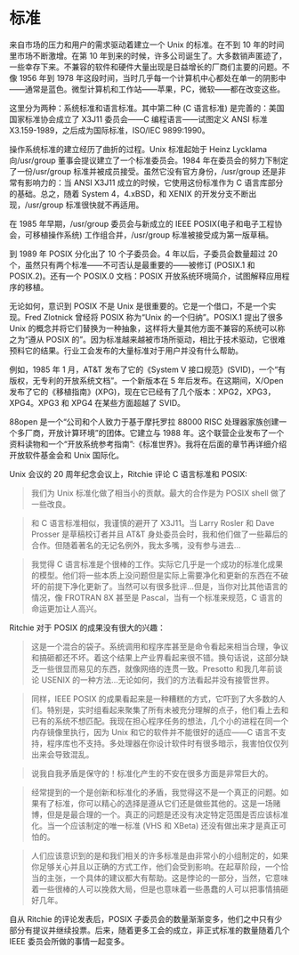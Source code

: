 # 标准

来自市场的压力和用户的需求驱动着建立一个 Unix 的标准。在不到 10 年的时间里市场不断激增。在第 10 年到来的时候，许多公司诞生了。大多数销声匿迹了，一些幸存下来。不兼容的软件和硬件大量出现是日益增长的厂商们主要的问题。不像 1956 年到 1978 年这段时间，当时几乎每一个计算机中心都处在单一的阴影中——通常是蓝色。微型计算机和工作站——苹果，PC，微软——都在改变这些。

这里分为两种：系统标准和语言标准。其中第二种 (C 语言标准) 是完善的：美国国家标准协会成立了 X3J11 委员会——C 编程语言——试图定义 ANSI 标准 X3.159-1989，之后成为国际标准，ISO/IEC 9899:1990。

操作系统标准的建立经历了曲折的过程。Unix 标准起始于 Heinz Lycklama 向/usr/group 董事会提议建立了一个标准委员会。1984 年在委员会的努力下制定了一份/usr/group 标准并被成员接受。虽然它没有官方身份，/usr/group 还是非常有影响力的：当 ANSI X3J11 成立的时候，它使用这份标准作为 C 语言库部分的基础。总之，随着 System 4，4.xBSD，和 XENIX 的开发分支不断出现，/usr/group 标准很快就不再适用。

在 1985 年早期，/usr/group 委员会与新成立的 IEEE POSIX(电子和电子工程协会，可移植操作系统) 工作组合并，/usr/group 标准被接受成为第一版草稿。

到 1989 年 POSIX 分化出了 10 个子委员会。4 年以后，子委员会数量超过 20 个，虽然只有两个标准——不可否认是最重要的——被修订 (POSIX.1 和 POSIX.2)。还有一个 POSIX.0 文档：POSIX 开放系统环境简介，试图解释应用程序的移植。

无论如何，意识到 POSIX 不是 Unix 是很重要的。它是一个借口，不是一个实现。Fred Zlotnick 曾经将 POSIX 称为“Unix 的一个归纳”。POSIX.1 提出了很多 Unix 的概念并将它们替换为一种抽象，这样将大量其他方面不兼容的系统可以称之为“遵从 POSIX 的”。因为标准越来越被市场所驱动，相比于技术驱动，它很难预料它的结果。行业工会发布的大量标准对于用户并没有什么帮助。

例如，1985 年 1 月，AT&T 发布了它的《System V 接口规范》(SVID)，一个“有版权，无专利的开放系统文档”。一个新版本在 5 年后发布。在这期间，X/Open 发布了它的《移植指南》(XPG)，现在它已经有了几个版本：XPG2，XPG3，XPG4。XPG3 和 XPG4 在某些方面超越了 SVID。

88open 是一个“公司和个人致力于基于摩托罗拉 88000 RISC 处理器家族创建一个多厂商，开放计算环境”的团体。它建立与 1988 年。这个联营企业发布了一个资料读物和一个“开放系统参考指南”:《标准世界》。我将在后面的章节再详细介绍开放软件基金会和 Unix 国际化。

Unix 会议的 20 周年纪念会议上，Ritchie 评论 C 语言标准和 POSIX:

> 我们为 Unix 标准化做了相当小的贡献。最大的合作是为 POSIX shell 做了一些改良。

> 和 C 语言标准相似，我谨慎的避开了 X3J11。当 Larry Rosler 和 Dave Prosser 是草稿校订者并且 AT&T 身处委员会时，我和他们做了一些幕后的合作。但随着著名的无记名例外，我太多嘴，没有参与进去...

> 我觉得 C 语言标准是个很棒的工作。实际它几乎是一个成功的标准化成果的模型。他们将一些本质上没问题但是实际上需要净化和更新的东西在不破坏的前提下净化更新了。当然可以有很多批评...但是，当你对比其他语言的情况，像 FROTRAN 8X 甚至是 Pascal，当有一个标准来规范，C 语言的命运更加让人高兴。

Ritchie 对于 POSIX 的成果没有很大的兴趣：

> 这是一个混合的袋子。系统调用和程序库甚至是命令看起来相当合理，争议和搞砸都还不坏。着这个结果上产业界看起来很不错。换句话说，这部分缺乏一些很显而易见的东西，就像网络的连贯一致。Presotto 和我几年前谈论 USENIX 的一种方法...无论如何，我们的方法看起并没有接管世界。

> 同样，IEEE POSIX 的成果看起来是一种糟糕的方式，它吓到了大多数的人们。特别是，实时组看起来聚集了所有未被充分理解的点子，他们看上去和已有的系统不想匹配。我现在担心程序任务的想法，几个小的进程在同一个内存镜像里执行，因为 Unix 和它的软件并不能很好的适应——C 语言不支持，程序库也不支持。多处理器在你设计软件时有很多暗示，我害怕仅仅列出来会导致混乱。

> 说我自我矛盾是保守的！标准化产生的不安在很多方面是非常巨大的。

> 经常提到的一个是创新和标准化的矛盾，我觉得这不是一个真正的问题。如果有了标准，你可以精心的选择是遵从它们还是做些其他的。这是一场赌博，但是是最合理的一个。真正的问题是还没有决定特定范围是否应该标准化。当一个应该制定的唯一标准 (VHS 和 XBeta) 还没有做出来才是真正可怕的。

> 人们应该意识到的是和我们相关的许多标准是由非常小的小组制定的，如果你足够关心并且以正确的方式工作，他们会受到影响。在起草阶段，一个恰当的主张，一个具体的建议都大有帮助。这是悖论的一部分，当然，它意味着一些很棒的人可以挽救大局，但是也意味着一些愚蠢的人可以把事情搞砸好几年。

自从 Ritchie 的评论发表后，POSIX 子委员会的数量渐渐变多，他们之中只有少部分有提议并继续投票。后来，随着更多工会的成立，非正式标准的数量随着几个 IEEE 委员会所做的事情一起变多。
